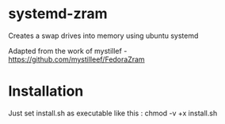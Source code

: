 # systemd-zram
Creates a swap drives into memory using ubuntu systemd

Adapted from the work of mystillef - https://github.com/mystilleef/FedoraZram

# Installation
Just set install.sh as executable like this :
chmod -v +x install.sh

